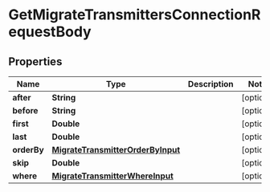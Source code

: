 

# GetMigrateTransmittersConnectionRequestBody


## Properties

Name | Type | Description | Notes
------------ | ------------- | ------------- | -------------
**after** | **String** |  |  [optional]
**before** | **String** |  |  [optional]
**first** | **Double** |  |  [optional]
**last** | **Double** |  |  [optional]
**orderBy** | [**MigrateTransmitterOrderByInput**](MigrateTransmitterOrderByInput.md) |  |  [optional]
**skip** | **Double** |  |  [optional]
**where** | [**MigrateTransmitterWhereInput**](MigrateTransmitterWhereInput.md) |  |  [optional]



